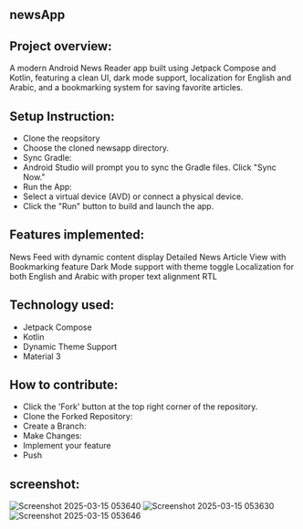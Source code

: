 ## newsApp

## Project overview:
A modern Android News Reader app built using Jetpack Compose and Kotlin, featuring a clean UI, dark mode support, localization for English and Arabic, and a bookmarking system for saving favorite articles.

## Setup Instruction:
- Clone the reopsitory
- Choose the cloned newsapp directory.
- Sync Gradle:
- Android Studio will prompt you to sync the Gradle files. Click "Sync Now."
- Run the App:
- Select a virtual device (AVD) or connect a physical device.
- Click the "Run" button to build and launch the app.

## Features implemented:
News Feed with dynamic content display
Detailed News Article View with Bookmarking feature
Dark Mode support with theme toggle
Localization for both English and Arabic with proper text alignment RTL

## Technology used:
- Jetpack Compose
- Kotlin
- Dynamic Theme Support
- Material 3


## How to contribute:
- Click the 'Fork' button at the top right corner of the repository.
- Clone the Forked Repository:
- Create a Branch:
- Make Changes:
- Implement your feature
- Push 

## screenshot:
![Screenshot 2025-03-15 053640](https://github.com/user-attachments/assets/091c3124-8206-42f0-83c0-d9512dcc4977)
![Screenshot 2025-03-15 053630](https://github.com/user-attachments/assets/35b58d2b-7d2d-451a-aa06-66386b5ac534)
![Screenshot 2025-03-15 053646](https://github.com/user-attachments/assets/40604160-80c8-4e00-a931-570b417bdc9f)


